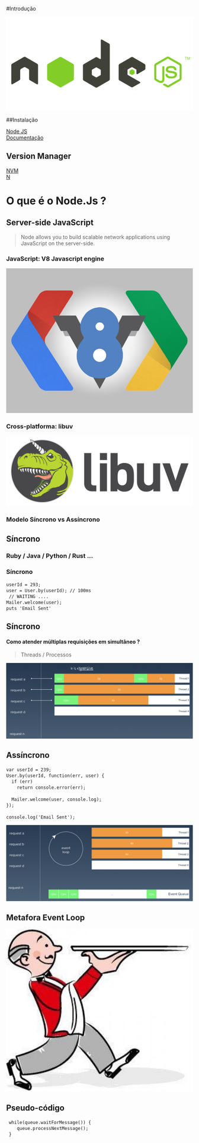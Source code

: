 #Introdução

![node](images/node.png)


##Instalação

[Node JS](https://nodejs.org/)   
[Documentação](https://nodejs.org/api/)


## Version Manager

[NVM](https://github.com/creationix/nvm)   
[N](https://github.com/tj/n)


# O que é o Node.Js ?


## Server-side JavaScript

> Node allows you to build scalable network applications using JavaScript on the server-side.

### JavaScript: V8 Javascript engine

![V8](images/v8.jpg)


### Cross-platforma: libuv

![Libuv](images/libuv.png)


### Modelo Síncrono vs Assíncrono


## Síncrono

### Ruby / Java / Python / Rust  ...


### Síncrono
```
userId = 293;
user = User.by(userId); // 100ms
 // WAITING ....
Mailer.welcome(user);
puts 'Email Sent'
```


## Síncrono
#### Como atender múltiplas requisições em simultâneo ?


> Threads / Processos


![sincrono-model](images/sincrono.png)


## Assíncrono

```
var userId = 239;
User.by(userId, function(err, user) {
  if (err)
    return console.error(err);

  Mailer.welcome(user, console.log);
});

console.log('Email Sent');
```


![assincrono](images/assincrono.png)


## Metafora Event Loop

![garcon](images/waiter.jpg)


## Pseudo-código

```
 while(queue.waitForMessage()) {
    queue.processNextMessage();
 }
```
